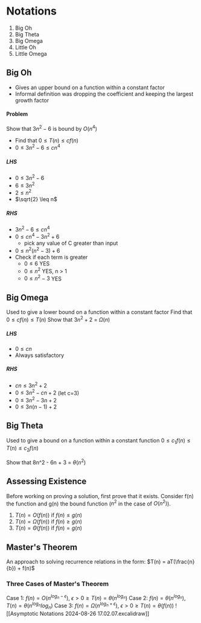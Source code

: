 # Notations
1. Big Oh 
2. Big Theta
3. Big Omega
4. Little Oh
5. Little Omega

## Big Oh
- Gives an upper bound on a function within a constant factor
- Informal definition was dropping the coefficient and keeping the largest growth factor
#### Problem
Show that $3n^{2}-6$ is bound by $O(n^4)$
- Find that $0 \leq T(n) \leq cf(n)$
- $0 \leq 3n^{2}-6 \leq cn^4$
##### LHS
- $0 \leq 3n^{2}-6$
- $6 \leq 3n^{2}$
- $2 \leq n^{2}$
- $\sqrt{2} \leq n$
##### RHS
- $3n^{2}-6 \leq cn^4$
- $0 \leq cn^{4}- 3n^{2}+6$
	- pick any value of C greater than input
- $0 \leq n^{2}(n^{2}-3)+6$
- Check if each term is greater
	- $0 \leq 6$ YES
	- $0\leq n^{2}$ YES, n > 1
	- $0 \leq n^{2}-3$ YES

## Big Omega
Used to give a lower bound on a function within a constant factor
Find that $0 \leq cf(n) \leq T(n)$
Show that $3n^{2}+2$ = $\Omega (n)$
##### LHS
- $0 \leq cn$
- Always satisfactory
##### RHS
- $cn \leq 3n^{2}+2$
- $0 \leq 3n^{2}-cn+2$ (let c=3)
- $0 \leq 3n^{2}-3n+2$
- $0 \leq 3n(n-1)+2$
## Big Theta
Used to give a bound on a function within a constant function
$0 \leq c_{1}f(n) \leq T(n) \leq c_{2}f(n)$

Show that 8n^2 - 6n + 3 = $\theta (n^2)$
## Assessing Existence
Before working on proving a solution, first prove that it exists. Consider f(n) the function and g(n) the bound function ($n^2$ in the case of $O(n^2)$).
1. $T(n) = O(f(n))$ if $f(n) \leq g(n)$
1. $T(n) = \Omega(f(n))$ if $f(n) \geq g(n)$
1. $T(n) = \Theta(f(n))$ if $f(n) = g(n)$
## Master's Theorem
An approach to solving recurrence relations in the form: $T(n) = aT(\frac{n}{b}) + f(n)$
### Three Cases of Master's Theorem
Case 1: $f(n) = O(n^{log_{n}- \epsilon})$, $\epsilon > 0 \geq T(n) = \theta(n^{log_n})$
Case 2: $f(n) = \theta(n^{log_{n}})$, $T(n) = \theta(n^{log_n}log_n)$
Case 3: $f(n) = \Omega(n^{log_{n} + \epsilon})$, $\epsilon > 0 \geq T(n) = \theta(f(n))$
![[Asymptotic Notations 2024-08-26 17.02.07.excalidraw]]